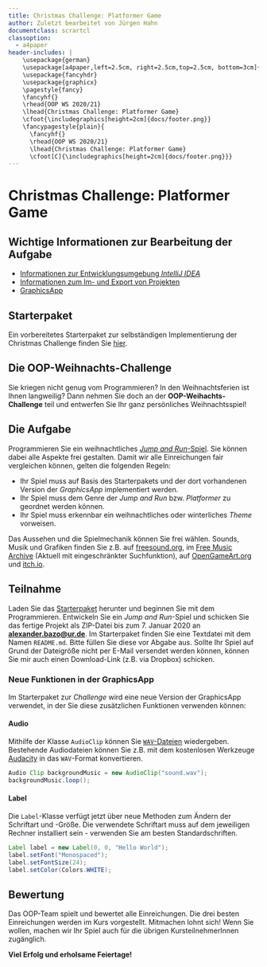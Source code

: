 ```yaml
---
title: Christmas Challenge: Platformer Game
author: Zuletzt bearbeitet von Jürgen Hahn
documentclass: scrartcl
classoption:
  - a4paper
header-includes: |
    \usepackage{german} 
    \usepackage[a4paper,left=2.5cm, right=2.5cm,top=2.5cm, bottom=3cm]{geometry}
    \usepackage{fancyhdr}
    \usepackage{graphicx}
    \pagestyle{fancy}
    \fancyhf{}
    \rhead{OOP WS 2020/21}
    \lhead{Christmas Challenge: Platformer Game}
    \cfoot{\includegraphics[height=2cm]{docs/footer.png}}
    \fancypagestyle{plain}{
      \fancyhf{}
      \rhead{OOP WS 2020/21}
      \lhead{Christmas Challenge: Platformer Game}
      \cfoot[C]{\includegraphics[height=2cm]{docs/footer.png}}}
---
```



# Christmas Challenge: Platformer Game

## Wichtige Informationen zur Bearbeitung der Aufgabe 
 - [Informationen zur Entwicklungsumgebung *IntelliJ IDEA*](https://elearning.uni-regensburg.de/mod/book/view.php?id=1480675)
 - [Informationen zum Im- und Export von Projekten](https://elearning.uni-regensburg.de/mod/book/view.php?id=1480675&chapterid=51551)
 - [GraphicsApp](https://elearning.uni-regensburg.de/mod/url/view.php?id=1482162)

## Starterpaket

Ein vorbereitetes Starterpaket zur selbständigen Implementierung der Christmas Challenge finden Sie [hier](https://github.com/OOP-Ubungen-WS2020-21/A-Christmas-Challenge/archive/Starterpaket.zip).

## Die OOP-Weihnachts-Challenge

Sie kriegen nicht genug vom Programmieren? In den Weihnachtsferien ist Ihnen langweilig? Dann nehmen Sie doch an der **OOP-Weihachts-Challenge** teil und entwerfen Sie Ihr ganz persönliches Weihnachtsspiel!

## Die Aufgabe

Programmieren Sie ein weihnachtliches [*Jump and Run*-Spiel](https://en.wikipedia.org/wiki/Platform_game). Sie können dabei alle Aspekte frei gestalten. Damit wir alle Einreichungen fair vergleichen können, gelten die folgenden Regeln:

- Ihr Spiel muss auf Basis des Starterpakets und der dort vorhandenen Version der *GraphicsApp* implementiert werden.
- Ihr Spiel muss dem Genre der *Jump and Run* bzw. *Platformer* zu geordnet werden können.
- Ihr Spiel muss erkennbar ein weihnachtliches oder winterliches *Theme* vorweisen.

Das Aussehen und die Spielmechanik können Sie frei wählen. Sounds, Musik und Grafiken finden Sie z.B. auf [freesound.org](https://freesound.org/), im [Free Music Archive](https://freemusicarchive.org/static) (Aktuell mit eingeschränkter Suchfunktion), auf [OpenGameArt.org](https://opengameart.org/) und [itch.io](https://itch.io/).

## Teilnahme

Laden Sie das [Starterpaket](https://github.com/OOP-Regensburg/A-Christmas-Challenge-Starter/archive/starter.zip) herunter und beginnen Sie mit dem Programmieren. Entwickeln Sie ein *Jump and Run*-Spiel und schicken Sie das fertige Projekt als ZIP-Datei bis zum 7. Januar 2020 an **alexander.bazo@ur.de**. Im Starterpaket finden Sie eine Textdatei mit dem Namen `README.md`. Bitte füllen Sie diese vor Abgabe aus. Sollte Ihr Spiel auf Grund der Dateigröße nicht per E-Mail versendet werden können, können Sie mir auch einen Download-Link (z.B. via Dropbox) schicken.


### Neue Funktionen in der GraphicsApp

Im Starterpaket zur *Challenge* wird eine neue Version der GraphicsApp verwendet, in der Sie diese zusätzlichen Funktionen verwenden können:

#### Audio

Mithilfe der Klasse `AudioClip` können Sie [`WAV`-Dateien](https://en.wikipedia.org/wiki/WAV) wiedergeben. Bestehende Audiodateien können Sie z.B. mit dem kostenlosen Werkzeuge [Audacity](https://www.audacityteam.org/) in das `WAV`-Format konvertieren.


``` java
Audio Clip backgroundMusic = new AudioClip("sound.wav");
backgroundMusic.loop();
```

#### Label

Die `Label`-Klasse verfügt jetzt über neue Methoden zum Ändern der Schriftart und -Größe. Die verwendete Schriftart muss auf dem jeweiligen Rechner installiert sein - verwenden Sie am besten Standardschriften.

``` java
Label label = new Label(0, 0, "Hello World");
label.setFont("Monospaced");
label.setFontSize(24);
label.setColor(Colors.WHITE);
```

## Bewertung 

Das OOP-Team spielt und bewertet alle Einreichungen. Die drei besten Einreichungen werden im Kurs vorgestellt.
Mitmachen lohnt sich! Wenn Sie wollen, machen wir Ihr Spiel auch für die übrigen KursteilnehmerInnen zugänglich.

**Viel Erfolg und erholsame Feiertage!**
